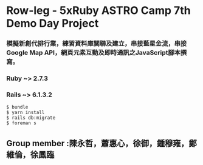 # Row-leg - 5xRuby ASTRO Camp 7th Demo Day Project

### 模擬新創代排行業，練習資料庫關聯及建立，串接藍星金流，串接Google Map API，網頁元素互動及即時通訊之JavaScript腳本撰寫。

### Ruby ~> 2.7.3
### Rails ~> 6.1.3.2

```
$ bundle
$ yarn install
$ rails db:migrate
$ foreman s
```

## Group member :陳永哲，蕭惠心，徐御，鍾穆雍，鄭維倫，徐鳳臨